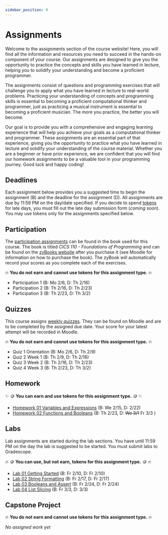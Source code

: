 ```yaml
---
sidebar_position: 0
---
```


# Assignments

Welcome to the assignments section of the course website! Here, you will find all the information and resources you need to succeed in the hands-on component of your course. Our assignments are designed to give you the opportunity to practice the concepts and skills you have learned in lecture, helping you to solidify your understanding and become a proficient programmer.

The assignments consist of questions and programming exercises that will challenge you to apply what you have learned in lecture to real-world problems. Practicing your understanding of concepts and programming skills is essential to becoming a proficient computational thinker and programmer, just as practicing a musical instrument is essential to becoming a proficient musician. The more you practice, the better you will become.

Our goal is to provide you with a comprehensive and engaging learning experience that will help you achieve your goals as a computational thinker and programmer. These assignments are an essential part of that experience, giving you the opportunity to practice what you have learned in lecture and solidify your understanding of the course material. Whether you are a beginner or have prior experience, we are confident that you will find our homework assignments to be a valuable tool in your programming journey. Good luck and happy coding!

## Deadlines

Each assignment below provides you a suggested time to begin the assignment (B) and the deadline for the assignment (D). All assignments are due by 11:59 PM on the day/date specified. If you decide to spend [tokens](/main/information/syllabus#submission-currency-) for late days, you must fill out the late day submission form (*coming soon*). You may use tokens only for the assignments specified below.

## Participation

The [participation assignments](/main/information/syllabus#participation) can be found in the book used for this course. The book is titled *CICS 110 - Foundations of Programming* and can be found on the [zyBooks website](https://learn.zybooks.com/) after you purchase it (see Moodle for information on how to purchase the book). The zyBook will automatically record your scores as you complete each of the exercises.

🔥 **You do not earn and cannot use tokens for this assignment type.** 🔥

- Participation 1 (B: Mo 2/6, D: Th 2/16)
- Participation 2 (B: Th 2/16, D: Th 2/23)
- Participation 3 (B: Th 2/23, D: Th 3/2)

## Quizzes

This course assigns [weekly quizzes](/main/information/syllabus#quizzes). They can be found on Moodle and are to be completed by the assigned due date. Your score for your latest attempt will be recorded in Moodle.

🔥 **You do not earn and cannot use tokens for this assignment type.** 🔥

- Quiz 1 Orientation (B: Mo 2/6, D: Th 2/9)
- Quiz 2 Week 1 (B: Th 2/9, D: Th 2/16)
- Quiz 3 Week 2 (B: Th 2/16, D: Th 2/23)
- Quiz 4 Week 3 (B: Th 2/23, D: Th 3/2)

## Homework

✨ 🪙 **You can earn and use tokens for this assignment type.** 🪙 ✨

- [Homework 01 Variables and Expressions](/main/assignments/variables-expressions) (B: We 2/15, D: 2/22)
- [Homework 02 Functions and Booleans](/main/assignments/functions-booleans) (B: Th 2/23, D: ~~We 3/1~~ Fr 3/3 )

## Labs

Lab assignments are started during the lab sections. You have until 11:59 PM on the day the lab is suggested to be started. You must submit labs to Gradescope.

🔥 🪙 **You can use, but not earn, tokens for this assignment type.** 🪙 🔥

- [Lab 01 Getting Started](/main/labs/python-setup) (B: Fr 2/10, D: Fr 2/10)
- [Lab 02 String Formatting](/main/labs/string-formatting) (B: Fr 2/17, D: Fr 2/17)
- [Lab 03 Booleans and Assert](/main/labs/assert) (B: Fr 2/24, D: Fr 2/24)
- [Lab 04 List Slicing](/main/labs/collections) (B: Fr 3/3, D: 3/3)

## Capstone Project

🔥 **You do not earn and cannot use tokens for this assignment type.** 🔥

*No assigned work yet*
